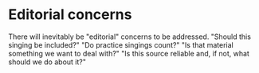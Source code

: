Editorial concerns
==================

There will inevitably be "editorial" concerns to be addressed.
"Should this singing be included?"  "Do practice singings count?" "Is
that material something we want to deal with?"  "Is this source
reliable and, if not, what should we do about it?"

